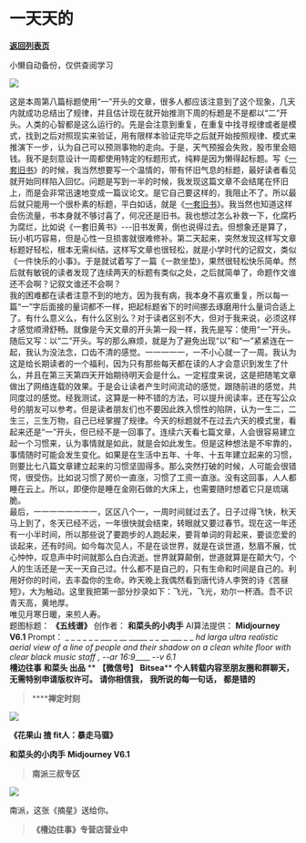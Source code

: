 # 一天天的

[**返回列表页**](/gzh/槽边往事)

小懒自动备份，仅供查阅学习

![](https://mmbiz.qpic.cn/mmbiz_jpg/Ia6gU9JNtkoo68lGQ0EuSiazpDHyAicoBOkW8umXCgYZ3wiaibb2Hd1v5kXHYK3oQgjXf4FrJKywar5caZyZXWPCtw/640?wx_fmt=jpeg&from;=appmsg)

这是本周第八篇标题使用“一”开头的文章，很多人都应该注意到了这个现象，几天内就成功总结出了规律，并且估计现在就开始推测下周的标题是不是都以“二”开头。人类的心智都是这么运行的。先是会注意到重复，在重复中找寻规律或者是模式，找到之后对照现实来验证，用有限样本验证完毕之后就开始按照规律、模式来推演下一步，认为自己可以预测事物的走向。于是，天气预报会失败，股市里会赔钱。我不是刻意设计一周都使用特定的标题形式，纯粹是因为懒得起标题。写《[一套旧书](http://mp.weixin.qq.com/s?__biz=MjM5MjAzODU2MA==&mid=2652800353&idx=1&sn=42cf08b314b7d8bb3b5213c38d37afa9&chksm=bd464eae8a31c7b84b4f527580eab2e9171a300b12072aeb97e188c8738b0777301b8eb626a0&scene=21#wechat_redirect)》的时候，我当然想要写一个温情的，带有怀旧气息的标题，最好读者看见就开始同样陷入回忆。问题是写到一半的时候，我发现这篇文章不会结尾在怀旧上，而是会非常迅速地变成一篇议论文。是它自己要这样的，我阻止不了。所以最后就只能用一个很朴素的标题，平白如话，就是《[一套旧书](http://mp.weixin.qq.com/s?__biz=MjM5MjAzODU2MA==&mid=2652800353&idx=1&sn=42cf08b314b7d8bb3b5213c38d37afa9&chksm=bd464eae8a31c7b84b4f527580eab2e9171a300b12072aeb97e188c8738b0777301b8eb626a0&scene=21#wechat_redirect)》。我当然也知道这样会伤流量，书本身就不够讨喜了，何况还是旧书。我也想过怎么补救一下，化腐朽为腐烂，比如说《一套旧黄书》---旧书发黄，倒也说得过去。但想象还是算了，玩小机巧容易，但是心性一旦损害就很难修补。第二天起来，突然发现这样写文章标题好轻松，根本无需纠结。这样写文章也很轻松，就是小学时代的记叙文，类似《一件快乐的小事》。于是就试着写了一篇《一款坐垫》[](http://mp.weixin.qq.com/s?__biz=MjM5MjAzODU2MA==&mid=2652800378&idx=1&sn=1d57f16ae837303e89f107bb8a87e76b&chksm=bd464eb58a31c7a3d5a7e8ecc56dcd06ffc26df571a52a63b55704f36e3a32fa7e4b887a5be9&scene=21#wechat_redirect)，果然很轻松快乐简单。然后就有敏锐的读者发现了连续两天的标题有类似之处，之后就简单了，命题作文谁还不会啊？记叙文谁还不会啊？  
我的困难都在读者注意不到的地方。因为我有病，我本身不喜欢重复，所以每一篇“一”字后面接的量词都不一样，把起标题省下的时间挪去琢磨用什么量词合适上了。有什么意义么，有什么区别么？对于读者区别不大，但对于我来说，必须这样才感觉顺滑舒畅。就像是今天文章的开头第一段一样，我先是写：使用“一”开头。随后又写：以“二”开头。写的那么麻烦，就是为了避免出现“以”和“一”紧紧连在一起，我认为没法念，口齿不清的感觉。一一一一一，一不小心就一了一周。我认为这是给长期读者的一个福利，因为只有那些每天都在读的人才会意识到发生了什么，并且在第三天第四天开始期待明天会是什么。一定程度来说，这是把随笔文章做出了网络连载的效果。于是会让读者产生时间流动的感觉，跟随前进的感觉，共同度过的感觉。经我测试，这算是一种不错的方法，可以提升阅读率，还在写公众号的朋友可以参考。但是读者朋友们也不要因此跌入惯性的陷阱，认为一生二，二生三，三生万物，自己已经掌握了规律。今天的标题就不在过去六天的模式里，看起来还是“一”开头，但已经不是一回事了。连续六天看七篇文章，人会很容易建立起一个习惯来，认为事情就是如此，就是会如此发生。但是这种想法是不牢靠的，事情随时可能会发生变化。如果是在生活中五年、十年、十五年建立起来的习惯，则要比七八篇文章建立起来的习惯坚固得多。那么突然打破的时候，人可能会很错愕，很受伤。比如说习惯了房价一直涨，习惯了工资一直涨。没有这回事，人人都睡在云上。所以，即便你是睡在金刚石做的大床上，也需要随时想着它只是琉璃脆。  
最后，一一一一一一一一，区区八个一，一周时间就过去了。日子过得飞快，秋天马上到了，冬天已经不远，一年很快就会结束，转眼就又要过春节。现在这一年还有一小半时间，所以那些说了要跑步的人跑起来，要背单词的背起来，要谈恋爱的谈起来，还有时间。如今每次见人，不是在谈世界，就是在谈世道，愁眉不展，忧心忡忡，叹息声中时间就那么白白流逝。世界就算颠倒，世道就算是在颠大勺，个人的生活还是一天一天自己过。什么都不是自己的，只有生命和时间是自己的。利用好你的时间，去丰盈你的生命。昨天晚上我偶然看到唐代诗人李贺的诗《苦昼短》，大为触动。这里我把第一部分抄录如下：飞光，飞光，劝尔一杯酒。吾不识青天高，黄地厚。  
唯见月寒日暖，来煎人寿。  
题图标题： **《五线谱》** 创作者： **和菜头的小肉手** AI算法提供： **Midjourney V6.1** Prompt： _ _ _ _ _
_ ___ _ __ _____ _ _ __ ___ _ _ _hd larga ultra realistic aerial view of a
line of people and their shadow on a clean white floor with clear black music
staff , --ar 16:9_____ -_-v 6.1_  
 **槽边往事** **和菜头 出品** ** **【微信号】** **Bitsea**** **个人转载内容至朋友圈和群聊天，无需特别申请版权许可。**
**请你相信我，** **我所说的每一句话，** **都是错的**

>  ******禅定时刻**

![](https://mmbiz.qpic.cn/mmbiz_jpg/Ia6gU9JNtkoo68lGQ0EuSiazpDHyAicoBO1LfHsGOSkRIFsibeaObpJBOicVSsTuVOlMhPG9SWD7OjegIc3oibXaXyQ/640?wx_fmt=jpeg&from;=appmsg)

 **《花果山 **揸** fit人：暴走马骝》**

 **和菜头的小肉手** **Midjourney V6.1**

>  **南派三叔专区**

![](https://mmbiz.qpic.cn/mmbiz_jpg/Ia6gU9JNtkoo68lGQ0EuSiazpDHyAicoBOp3E4nHaC22XricaKvTcuvBzxYToVXcZjckqbQwMiaWBC3MfCZFVlfqqw/640?wx_fmt=jpeg&from;=appmsg)

南派，这张《摘星》送给你。

>  **《槽边往事》专营店营业中**

